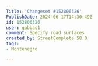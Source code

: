 ```yaml
---
Title: 'Changeset #152806326'
PublishDate: 2024-06-17T14:30:49Z
id: 152806326
user: gabbas1
comment: Specify road surfaces
created_by: StreetComplete 58.0
tags:
- Montenegro

---
```

